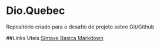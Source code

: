 # Dio.Quebec
Repositório criado para o desafio de projeto sobre Git/Github

##Links Uteis
[Sintaxe Basica Markdown](https://www.markdownguide.org/basic-syntax/)
